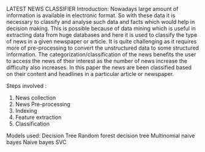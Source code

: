 
LATEST NEWS CLASSIFIER
Introduction:
Nowadays large amount of information is available in electronic format. So with these data it is necessary to classify and analyse such data and facts which would help in decision making. This is possible because of data mining which is useful in extracting data from huge databases and here it is used to classify the type of news in a given newspaper or article. It is quite challenging as it requires more of pre-processing to convert the unstructured data to some structured information. The categorization/classification of the news benefits the user to access the news of their interest as the number of news increase the difficulty also increases. In this paper the news are been classified based on their content and headlines in a particular article or newspaper.

Steps involved :
1. News collection 
2. News Pre-processing
3. Indexing 
4. Feature extraction
5. Classification

Models used:
Decision Tree
Random forest decision tree
Multinomial naive bayes
Naive bayes
SVC
